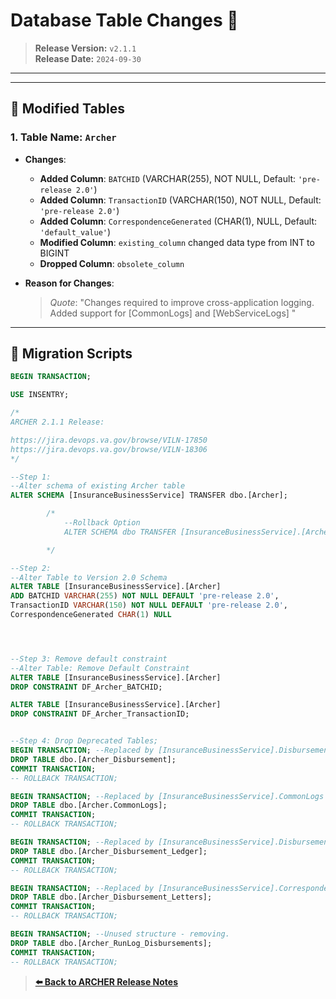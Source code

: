 # Database Table Changes 🔧

> **Release Version:** `v2.1.1`  
> **Release Date:** `2024-09-30`

---

---

## 📝 Modified Tables

### **1. Table Name: `Archer`**

- **Changes**:

  - **Added Column**: `BATCHID` (VARCHAR(255), NOT NULL, Default: `'pre-release 2.0'`)
  - **Added Column**: `TransactionID` (VARCHAR(150), NOT NULL, Default: `'pre-release 2.0'`) 
  - **Added Column**: `CorrespondenceGenerated` (CHAR(1), NULL, Default: `'default_value'`)
  - **Modified Column**: `existing_column` changed data type from INT to BIGINT
  - **Dropped Column**: `obsolete_column`

- **Reason for Changes**:

  > _Quote_: "Changes required to improve cross-application logging. Added support for [CommonLogs] and [WebServiceLogs] "

---

## 🔄 Migration Scripts

```sql
BEGIN TRANSACTION;

USE INSENTRY;

/*
ARCHER 2.1.1 Release:

https://jira.devops.va.gov/browse/VILN-17850
https://jira.devops.va.gov/browse/VILN-18306
*/

--Step 1:
--Alter schema of existing Archer table
ALTER SCHEMA [InsuranceBusinessService] TRANSFER dbo.[Archer];

        /*
            --Rollback Option
            ALTER SCHEMA dbo TRANSFER [InsuranceBusinessService].[Archer];

        */

--Step 2:
--Alter Table to Version 2.0 Schema
ALTER TABLE [InsuranceBusinessService].[Archer]
ADD BATCHID VARCHAR(255) NOT NULL DEFAULT 'pre-release 2.0',
TransactionID VARCHAR(150) NOT NULL DEFAULT 'pre-release 2.0',
CorrespondenceGenerated CHAR(1) NULL




--Step 3: Remove default constraint 
--Alter Table: Remove Default Constraint
ALTER TABLE [InsuranceBusinessService].[Archer]
DROP CONSTRAINT DF_Archer_BATCHID;

ALTER TABLE [InsuranceBusinessService].[Archer]
DROP CONSTRAINT DF_Archer_TransactionID;


--Step 4: Drop Deprecated Tables;
BEGIN TRANSACTION; --Replaced by [InsuranceBusinessService].Disbursement
DROP TABLE dbo.[Archer_Disbursement];
COMMIT TRANSACTION;
-- ROLLBACK TRANSACTION;

BEGIN TRANSACTION; --Replaced by [InsuranceBusinessService].CommonLogs
DROP TABLE dbo.[Archer.CommonLogs];
COMMIT TRANSACTION;
-- ROLLBACK TRANSACTION;

BEGIN TRANSACTION; --Replaced by [InsuranceBusinessService].DisbursementLedger
DROP TABLE dbo.[Archer_Disbursement_Ledger];
COMMIT TRANSACTION;
-- ROLLBACK TRANSACTION;

BEGIN TRANSACTION; --Replaced by [InsuranceBusinessService].Correspondence
DROP TABLE dbo.[Archer_Disbursement_Letters];
COMMIT TRANSACTION;
-- ROLLBACK TRANSACTION;

BEGIN TRANSACTION; --Unused structure - removing.
DROP TABLE dbo.[Archer_RunLog_Disbursements];
COMMIT TRANSACTION;
-- ROLLBACK TRANSACTION;
```

> **[⬅️ Back to ARCHER Release Notes](..//ARCHER-2.1.1/2.1.1.md)**
